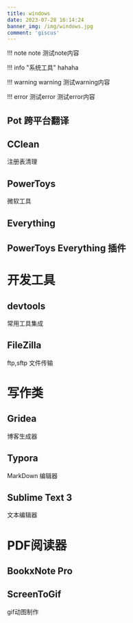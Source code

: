 ```yaml
---
title: windows
date: 2023-07-28 16:14:24
banner_img: /img/windows.jpg
comment: 'giscus'
---
```


!!! note note
    测试note内容

!!! info "系统工具"
    hahaha

!!! warning warning
    测试warning内容

!!! error 测试error
    测试error内容

## Pot 跨平台翻译

## CClean

注册表清理

## PowerToys

微软工具

## Everything

## PowerToys Everything 插件

# 开发工具

## devtools

常用工具集成

## FileZilla

ftp,sftp 文件传输

# 写作类

## Gridea

博客生成器

## Typora

MarkDown 编辑器

## Sublime Text 3

文本编辑器

# PDF阅读器

## BookxNote Pro

## ScreenToGif

gif动图制作

